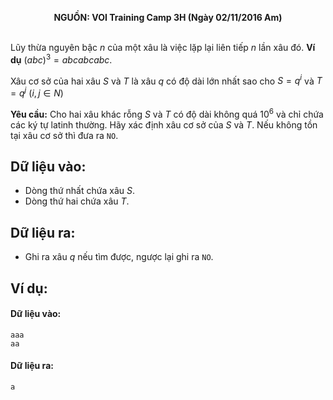 **<center>NGUỒN: VOI Training Camp 3H  (Ngày 02/11/2016 Am)</center>**
<br>
					
Lũy thừa nguyên bậc $n$ của một xâu là việc lặp lại liên tiếp $n$ lần xâu đó. **Ví dụ** $(abc)^3 = abcabcabc$.

Xâu cơ sở của hai xâu $S$ và $T$ là xâu $q$ có độ dài lớn nhất sao cho $S = q^i$ và $T = q^j\ (i,j∈N)$

**Yêu cầu:** Cho hai xâu khác rỗng $S$ và $T$ có độ dài không quá $10^6$ và chỉ chứa các ký tự latinh thường. Hãy xác định xâu cơ sở của $S$ và $T$. Nếu không tồn tại xâu cơ sở thì đưa ra `NO`.

## Dữ liệu vào:
- Dòng thứ nhất chứa xâu $S$.
- Dòng thứ hai chứa xâu $T$.

## Dữ liệu ra:
- Ghi ra xâu $q$ nếu tìm được, ngược lại ghi ra `NO`.

## Ví dụ:
#### Dữ liệu vào:
```
aaa
aa
```

#### Dữ liệu ra:
```
a
```